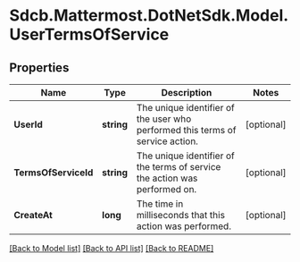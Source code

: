 # Sdcb.Mattermost.DotNetSdk.Model.UserTermsOfService
## Properties

Name | Type | Description | Notes
------------ | ------------- | ------------- | -------------
**UserId** | **string** | The unique identifier of the user who performed this terms of service action. | [optional] 
**TermsOfServiceId** | **string** | The unique identifier of the terms of service the action was performed on. | [optional] 
**CreateAt** | **long** | The time in milliseconds that this action was performed. | [optional] 

[[Back to Model list]](../README.md#documentation-for-models) [[Back to API list]](../README.md#documentation-for-api-endpoints) [[Back to README]](../README.md)

